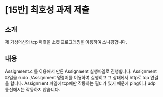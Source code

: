 # [15반] 최호성 과제 제출
## 소개
제 가상머신의 tcp 패킷을 소켓 프로그래밍을 이용하여 스니핑합니다.
## 내용
Assignment.c 를 이용해서 만든 Assignment 실행파일로 진행합니다.
Assignment 파일을 sudo ./Assignment 명령어를 이용하여 실행하고 그 상태에서 http로 tcp 연결을 합니다.
Assignment 파일에 tcp에만 작동하는 필터가 있기 때문에 ping이나 udp 통신에서는 작동하지 않습니다.
